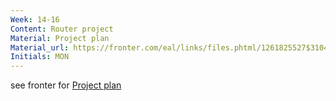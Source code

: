 ```yaml
---
Week: 14-16
Content: Router project
Material: Project plan
Material_url: https://fronter.com/eal/links/files.phtml/1261825527$31048836$/2nd+Semester/IT+Security/18S+ITT2+router+project.pdf
Initials: MON
---
```


see fronter for [Project plan](https://fronter.com/eal/links/files.phtml/1261825527$31048836$/2nd+Semester/IT+Security/18S+ITT2+router+project.pdf)
